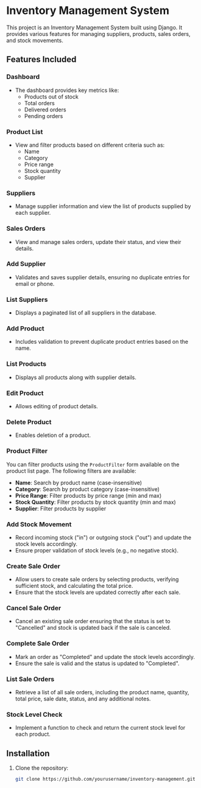 # Inventory Management System

This project is an Inventory Management System built using Django. It provides various features for managing suppliers, products, sales orders, and stock movements.

## Features Included

### Dashboard
- The dashboard provides key metrics like:
  - Products out of stock
  - Total orders
  - Delivered orders
  - Pending orders

### Product List
- View and filter products based on different criteria such as:
  - Name
  - Category
  - Price range
  - Stock quantity
  - Supplier

### Suppliers
- Manage supplier information and view the list of products supplied by each supplier.

### Sales Orders
- View and manage sales orders, update their status, and view their details.

### Add Supplier
- Validates and saves supplier details, ensuring no duplicate entries for email or phone.

### List Suppliers
- Displays a paginated list of all suppliers in the database.

### Add Product
- Includes validation to prevent duplicate product entries based on the name.

### List Products
- Displays all products along with supplier details.

### Edit Product
- Allows editing of product details.

### Delete Product
- Enables deletion of a product.

### Product Filter
You can filter products using the `ProductFilter` form available on the product list page. The following filters are available:
  - **Name**: Search by product name (case-insensitive)
  - **Category**: Search by product category (case-insensitive)
  - **Price Range**: Filter products by price range (min and max)
  - **Stock Quantity**: Filter products by stock quantity (min and max)
  - **Supplier**: Filter products by supplier

### Add Stock Movement
- Record incoming stock ("in") or outgoing stock ("out") and update the stock levels accordingly.
- Ensure proper validation of stock levels (e.g., no negative stock).

### Create Sale Order
- Allow users to create sale orders by selecting products, verifying sufficient stock, and calculating the total price.
- Ensure that the stock levels are updated correctly after each sale.

### Cancel Sale Order
- Cancel an existing sale order ensuring that the status is set to "Cancelled" and stock is updated back if the sale is canceled.

### Complete Sale Order
- Mark an order as "Completed" and update the stock levels accordingly.
- Ensure the sale is valid and the status is updated to "Completed".

### List Sale Orders
- Retrieve a list of all sale orders, including the product name, quantity, total price, sale date, status, and any additional notes.

### Stock Level Check
- Implement a function to check and return the current stock level for each product.

## Installation

1. Clone the repository:
   ```bash
   git clone https://github.com/yourusername/inventory-management.git
